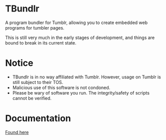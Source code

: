 # TBundlr
A program bundler for Tumblr, allowing you to create embedded web programs for tumbler pages.

This is still very much in the early stages of development, and things are bound to break in its current state.

# Notice
- TBundlr is in no way affiliated with Tumblr. However, usage on Tumblr is still subject to their TOS.
- Malicious use of this software is not condoned.
- Please be wary of software you run. The integrity/safety of scripts cannot be verified.

# Documentation
[Found here](https://github.com/TheModdedChicken/TBundlr-Docs)
